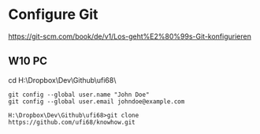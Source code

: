 # Configure Git 
https://git-scm.com/book/de/v1/Los-geht%E2%80%99s-Git-konfigurieren

## W10 PC 
cd H:\Dropbox\Dev\Github\ufi68\

``` 
git config --global user.name "John Doe"
git config --global user.email johndoe@example.com
```

```
H:\Dropbox\Dev\Github\ufi68>git clone https://github.com/ufi68/knowhow.git
```




